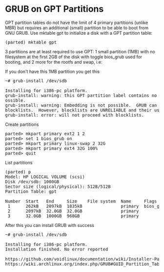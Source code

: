 # GRUB on GPT Partitions

GPT partition tables do not have the limit of 4 primary partitions (unlike MBR) but requires an additional (small) partition to be able to boot from GNU GRUB. 
Use mktable gpt to initialize a disk with a GPT partition table:

<pre>
(parted) mktable gpt
</pre>

3 partitions are at least required to use GPT: 
1 small partition (1MB) with no filesystem at the first 2GB of the disk with toggle bios_grub used for booting, 
and 2 more for the rootfs and swap, i.e:

If you don't have this 1MB partition you get this
<pre>
~# grub-install /dev/sdb

Installing for i386-pc platform.
grub-install: warning: this GPT partition label contains no BIOS Boot Partition; embedding won't be p
ossible.
grub-install: warning: Embedding is not possible.  GRUB can only be installed in this setup by using 
blocklists.  However, blocklists are UNRELIABLE and their use is discouraged..
grub-install: error: will not proceed with blocklists.
</pre>

Create partitions
<pre>
parted> mkpart primary ext2 1 2
parted> set 1 bios_grub on
parted> mkpart primary linux-swap 2 32G
parted> mkpart primary ext4 32G 100%
parted> quit
</pre>

List partitions
<pre>
(parted) p
Model: HP LOGICAL VOLUME (scsi)
Disk /dev/sdb: 1000GB
Sector size (logical/physical): 512B/512B
Partition Table: gpt

Number  Start   End     Size    File system  Name     Flags
 1      262kB   2097kB  1835kB               primary  bios_grub
 2      2097kB  32.0GB  32.0GB               primary
 3      32.0GB  1000GB  968GB                primary
</pre>

After this you can install GRUB with success
<pre>
~# grub-install /dev/sdb

Installing for i386-pc platform.
Installation finished. No error reported

https://github.com/voidlinux/documentation/wiki/Installer-Partitioning
https://wiki.archlinux.org/index.php/GRUB#GUID_Partition_Table_.28GPT.29_specific_instructions
